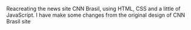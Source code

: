 Reacreating the news site CNN Brasil, using HTML, CSS and a little of JavaScript. 
I have make some changes from the original design of CNN Brasil site
